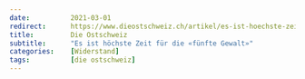 ```yaml
---
date:          2021-03-01
redirect:      https://www.dieostschweiz.ch/artikel/es-ist-hoechste-zeit-fuer-die-fuenfte-gewalt-Dvww3qR
title:         Die Ostschweiz
subtitle:      "Es ist höchste Zeit für die «fünfte Gewalt»"
categories:    [Widerstand]
tags:          [die ostschweiz]
---
```

